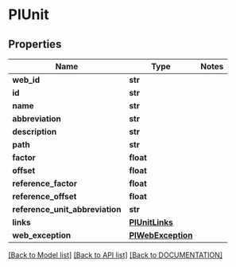 # PIUnit

## Properties
Name | Type | Notes
------------ | ------------- | -------------
**web_id** | **str**
**id** | **str**
**name** | **str**
**abbreviation** | **str**
**description** | **str**
**path** | **str**
**factor** | **float**
**offset** | **float**
**reference_factor** | **float**
**reference_offset** | **float**
**reference_unit_abbreviation** | **str**
**links** | **[**PIUnitLinks**](../models/PIUnitLinks.md)**
**web_exception** | **[**PIWebException**](../models/PIWebException.md)**

[[Back to Model list]](../../DOCUMENTATION.md#documentation-for-models) [[Back to API list]](../../DOCUMENTATION.md#documentation-for-api-endpoints) [[Back to DOCUMENTATION]](../../DOCUMENTATION.md)
